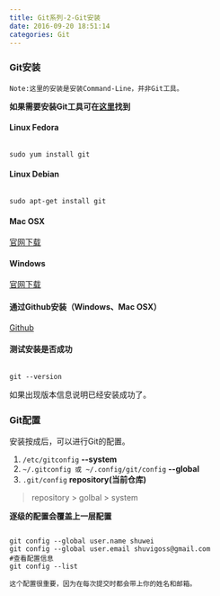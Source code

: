 ```yaml
---
title: Git系列-2-Git安装
date: 2016-09-20 18:51:14
categories: Git
---
```

### Git安装

    Note:这里的安装是安装Command-Line，并非Git工具。

**如果需要安装Git工具可在[这里](https://git-scm.com/download/gui/mac)找到**
<!--more-->
#### Linux Fedora
```

sudo yum install git

```
#### Linux Debian
```

sudo apt-get install git

```
#### Mac OSX
[官网下载](http://git-scm.com/download/mac)
#### Windows
[官网下载](http://git-scm.com/download/win)
#### 通过Github安装（Windows、Mac OSX）
[Github](https://desktop.github.com)

#### 测试安装是否成功
```

git --version

```

如果出现版本信息说明已经安装成功了。

### Git配置
安装按成后，可以进行Git的配置。

1. `/etc/gitconfig` **--system**
2. `~/.gitconfig 或 ~/.config/git/config` **--global**
3. `.git/config` **repository(当前仓库)**

> repository > golbal > system

**逐级的配置会覆盖上一层配置**


```

git config --global user.name shuwei
git config --global user.email shuvigoss@gmail.com
#查看配置信息
git config --list 

```

    这个配置很重要，因为在每次提交时都会带上你的姓名和邮箱。


